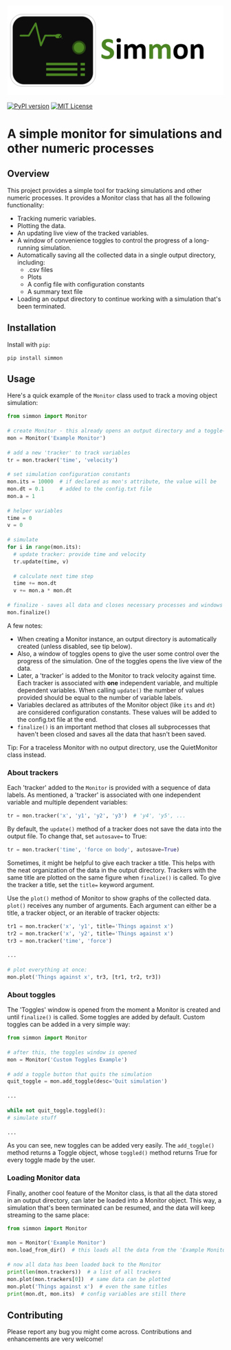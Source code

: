 ![Logo](https://github.com/roiezemel/simmon/raw/main/assets/simmon_expanded_logo.png)

[![PyPI version](https://badge.fury.io/py/simmon.svg)](https://badge.fury.io/py/simmon)
[![MIT License](https://img.shields.io/badge/license-MIT-blue.svg?style=flat)](http://choosealicense.com/licenses/mit/)

# A simple monitor for simulations and other numeric processes

## Overview
This project provides a simple tool for tracking simulations and 
other numeric processes. It provides a Monitor class that has 
all the following functionality:
- Tracking numeric variables.
- Plotting the data.
- An updating live view of the tracked variables.
- A window of convenience toggles to control the progress
of a long-running simulation.
- Automatically saving all the collected data in a single output directory, including:
  - .csv files
  - Plots
  - A config file with configuration constants
  - A summary text file
- Loading an output directory to continue working with a simulation that's been terminated.

## Installation
Install with `pip`:
```commandline
pip install simmon
```

## Usage
Here's a quick example of the `Monitor` class used to track a moving object simulation:

```python
from simmon import Monitor

# create Monitor - this already opens an output directory and a toggle-buttons control window
mon = Monitor('Example Monitor')

# add a new 'tracker' to track variables
tr = mon.tracker('time', 'velocity')

# set simulation configuration constants
mon.its = 10000  # if declared as mon's attribute, the value will be 
mon.dt = 0.1     # added to the config.txt file
mon.a = 1

# helper variables
time = 0
v = 0

# simulate
for i in range(mon.its):
  # update tracker: provide time and velocity
  tr.update(time, v)

  # calculate next time step
  time += mon.dt
  v += mon.a * mon.dt

# finalize - saves all data and closes necessary processes and windows
mon.finalize()
```
A few notes:
- When creating a Monitor instance, an output directory is automatically created (unless disabled, see tip below).
- Also, a window of toggles opens to give the user some control over the progress of the simulation. One of the toggles 
opens the live view of the data.
- Later, a 'tracker' is added to the Monitor to track velocity against time. Each tracker is associated with **one** independent variable, 
and multiple dependent variables. When calling `update()` the number of values provided should be equal to the number of variable labels.
- Variables declared as attributes of the Monitor object (like `its` and `dt`) are considered configuration constants. These values will be
added to the config.txt file at the end.
- `finalize()` is an important method that closes all subprocesses that haven't been closed and saves all the data that hasn't been saved.

Tip: For a traceless Monitor with no output directory, use the 
QuietMonitor class instead.

### About trackers
Each 'tracker' added to the `Monitor` is provided with a sequence of data labels.
As mentioned, a 'tracker' is associated with one independent variable and multiple dependent variables:
```python
tr = mon.tracker('x', 'y1', 'y2', 'y3')  # 'y4', 'y5', ...
```
By default, the `update()` method of a tracker does not save the data into the output file.
To change that, set `autosave=` to True:
```python
tr = mon.tracker('time', 'force on body', autosave=True)
```
Sometimes, it might be helpful to give each tracker a title. This helps with the neat organization 
of the data in the output directory. Trackers with the same title are plotted on the same 
figure when `finalize()` is called. To give the tracker a title, set the `title=` keyword argument.

Use the `plot()` method of Monitor to show graphs of
the collected data.
`plot()` receives any number of arguments. Each argument can either be a 
title, a tracker object, or an iterable of tracker objects:
```python
tr1 = mon.tracker('x', 'y1', title='Things against x')
tr2 = mon.tracker('x', 'y2', title='Things against x')
tr3 = mon.tracker('time', 'force')

...

# plot everything at once:
mon.plot('Things against x', tr3, [tr1, tr2, tr3])
```

### About toggles
The 'Toggles' window is opened from the moment a Monitor is created and until `finalize()` is called.
Some toggles are added by default. Custom toggles can be added in a very simple way:

```python
from simmon import Monitor

# after this, the toggles window is opened
mon = Monitor('Custom Toggles Example')

# add a toggle button that quits the simulation
quit_toggle = mon.add_toggle(desc='Quit simulation')

...

while not quit_toggle.toggled():
# simulate stuff

...
```

As you can see, new toggles can be added very easily. The `add_toggle()` method
returns a Toggle object, whose `toggled()` method returns True for every toggle made 
by the user.


### Loading Monitor data
Finally, another cool feature of the Monitor class, is that all the data stored in 
an output directory, can later be loaded into a Monitor object. This way, a simulation 
that's been terminated can be resumed, and the data will keep streaming to the same place:

```python
from simmon import Monitor

mon = Monitor('Example Monitor')
mon.load_from_dir()  # this loads all the data from the 'Example Monitor' output directory

# now all data has been loaded back to the Monitor
print(len(mon.trackers))  # a list of all trackers
mon.plot(mon.trackers[0])  # same data can be plotted
mon.plot('Things against x')  # even the same titles
print(mon.dt, mon.its)  # config variables are still there
```

## Contributing
Please report any bug you might come across. Contributions and enhancements are very welcome!
